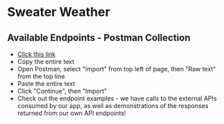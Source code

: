 # Sweater Weather

## Available Endpoints - Postman Collection
* [Click this link](https://www.getpostman.com/collections/e300ab67bc182a9573c0)
* Copy the entire text
* Open Postman, select "Import" from top left of page, then "Raw text" from the top line
* Paste the entire text
* Click "Continue", then "Import"
* Check out the endpoint examples - we have calls to the external APIs consumed by our app, as well as demonstrations of the responses returned from our own API endpoints!
